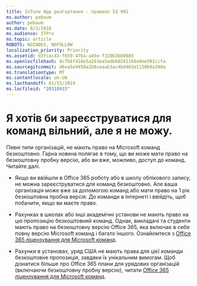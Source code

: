 ```yaml
---
title: InTune App розгортання - правило Id 991
ms.author: pebaum
author: pebaum
ms.date: 8/2/2018
ms.audience: ITPro
ms.topic: article
ROBOTS: NOINDEX, NOFOLLOW
localization_priority: Priority
ms.assetid: d3fcac43-f659-47ba-a45e-f32863680685
ms.openlocfilehash: 8c7b8f416e5a263ea5adbb0241169a9ee501ccfa
ms.sourcegitcommit: d6ea5e9458a2b8ceaab3ac4bd483e1130b9a398a
ms.translationtype: MT
ms.contentlocale: uk-UA
ms.lasthandoff: 01/15/2019
ms.locfileid: "28318915"
---
```

# <a name="id-like-to-sign-up-for-teams-free-but-i-cant"></a>Я хотів би зареєструватися для команд вільний, але я не можу.

Певні типи організацій, не мають право на Microsoft команд безкоштовно. Гарна новина полягає в тому, що ви може мати право на безкоштовну пробну версію, або ви вже, можливо, доступ до команд. Читайте далі.
  
- Якщо ви ввійшли в Office 365 роботу або в школу облікового запису, не можна зареєструватися для команд безкоштовно. Але ваша організація може вже за допомогою команд або мати право на 1 рік безкоштовна пробна версія. До команди в Інтернеті і ввійдіть, щоб побачити, якщо ви маєте право.
    
- Рахунках в школах або інші академічні установи не мають право на цю пропозицію безкоштовний команд. Однак, викладачі та студенти мають право на безкоштовну версію Office 365, яка включає в себе повну версію Microsoft команд і багато іншого. Ознайомтеся з [Office 365 ліцензування для Microsoft команд](https://docs.microsoft.com/microsoftteams/office-365-licensing).
    
- Рахунки в установах, уряд США не мають права для цієї команди безкоштовне пропозиція, завдяки їх унікальним вимогам. Щоб дізнатися більше про Office 365 плани для урядових організацій (включаючи безкоштовну пробну версію), читати [Office 365 ліцензування для Microsoft команд](https://docs.microsoft.com/microsoftteams/office-365-licensing).
    

